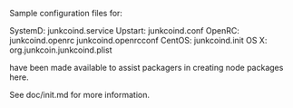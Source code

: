 Sample configuration files for:

SystemD: junkcoind.service
Upstart: junkcoind.conf
OpenRC:  junkcoind.openrc
         junkcoind.openrcconf
CentOS:  junkcoind.init
OS X:    org.junkcoin.junkcoind.plist

have been made available to assist packagers in creating node packages here.

See doc/init.md for more information.
